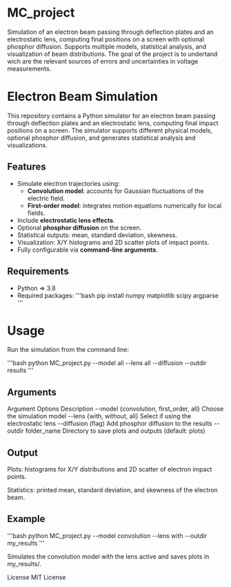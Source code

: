 # MC_project
Simulation of an electron beam passing through deflection plates and an electrostatic lens, computing final positions on a screen with optional phosphor diffusion. Supports multiple models, statistical analysis, and visualization of beam distributions. The goal of the project is to undertand wich are the relevant sources of errors and uncertainties in voltage measurements.

# Electron Beam Simulation

This repository contains a Python simulator for an electron beam passing through deflection plates and an electrostatic lens, computing final impact positions on a screen. The simulator supports different physical models, optional phosphor diffusion, and generates statistical analysis and visualizations.

## Features

- Simulate electron trajectories using:
  - **Convolution model**: accounts for Gaussian fluctuations of the electric field.
  - **First-order model**: integrates motion equations numerically for local fields.
- Include **electrostatic lens effects**.
- Optional **phosphor diffusion** on the screen.
- Statistical outputs: mean, standard deviation, skewness.
- Visualization: X/Y histograms and 2D scatter plots of impact points.
- Fully configurable via **command-line arguments**.

## Requirements

- Python => 3.8
- Required packages:
  '''bash
  pip install numpy matplotlib scipy argparse
  '''

# Usage
Run the simulation from the command line:

'''bash
python MC_project.py --model all --lens all --diffusion --outdir results
'''

## Arguments
Argument    Options Description
--model {convolution, first_order, all} Choose the simulation model
--lens	{with, without, all}    Select if using the electrostatic lens
--diffusion	(flag)  Add phosphor diffusion to the results
--outdir	folder_name Directory to save plots and outputs (default: plots)

## Output
Plots: histograms for X/Y distributions and 2D scatter of electron impact points.

Statistics: printed mean, standard deviation, and skewness of the electron beam.


## Example
'''bash
python MC_project.py --model convolution --lens with --outdir my_results
'''

Simulates the convolution model with the lens active and saves plots in my_results/.

License
MIT License
